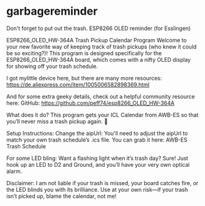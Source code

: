 # garbagereminder
Don't forget to put out the trash. ESP8266 OLED reminder (for Esslingen)


ESP8266_OLED_HW-364A Trash Pickup Calendar Program
Welcome to your new favorite way of keeping track of trash pickups (who knew it could be so exciting?)! This program is designed specifically for the ESP8266_OLED_HW-364A board, which comes with a nifty OLED display for showing off your trash schedule.

I got mylittle device here, but there are many more resources:
https://de.aliexpress.com/item/1005006582898369.html

And for some extra geeky details, check out a helpful community resource here:
GitHub: https://github.com/peff74/esp8266_OLED_HW-364A

What does it do?
This program gets your ICL Calendar from AWB-ES so that you’ll never miss a trash pickup again. 🎉

Setup Instructions:
Change the aipUrl: You'll need to adjust the aipUrl to match your own trash schedule’s .ics file. You can grab it here:
AWB-ES Trash Schedule

For some LED bling: Want a flashing light when it’s trash day? Sure! Just hook up an LED to D2 and Ground, and you’ll have your very own optical alarm.

Disclaimer:
I am not liable if your trash is missed, your board catches fire, or the LED blinds you with its brilliance. Use at your own risk—if your trash isn’t picked up, blame the calendar, not me!
